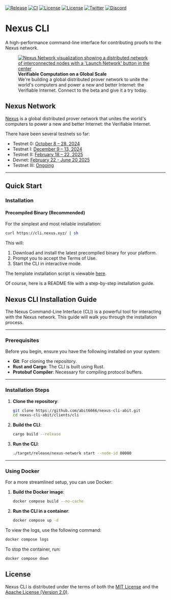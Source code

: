 [![Release](https://img.shields.io/github/v/release/nexus-xyz/nexus-cli.svg)](https://github.com/nexus-xyz/nexus-cli/releases)
[![CI](https://github.com/nexus-xyz/nexus-cli/actions/workflows/ci.yml/badge.svg)](https://github.com/nexus-xyz/nexus-cli/actions)
[![License](https://img.shields.io/badge/License-Apache_2.0-green.svg)](https://github.com/nexus-xyz/nexus-cli/blob/main/LICENSE-APACHE)
[![License](https://img.shields.io/badge/License-MIT-green.svg)](https://github.com/nexus-xyz/nexus-cli/blob/main/LICENSE-MIT)
[![Twitter](https://img.shields.io/twitter/follow/NexusLabs)](https://x.com/NexusLabs)
[![Discord](https://img.shields.io/badge/Discord-Join-7289da.svg?logo=discord&logoColor=white)](https://discord.com/invite/nexus-xyz)

# Nexus CLI

A high-performance command-line interface for contributing proofs to the Nexus network.

<figure>
    <a href="https://nexus.xyz/">
        <img src="assets/images/nexus-network-image.png" alt="Nexus Network visualization showing a distributed network of interconnected nodes with a 'Launch Network' button in the center">
    </a>
    <figcaption>
        <strong>Verifiable Computation on a Global Scale</strong><br>
        We're building a global distributed prover network to unite the world's computers and power a new and better Internet: the Verifiable Internet. Connect to the beta and give it a try today.
    </figcaption>
</figure>

## Nexus Network

[Nexus](https://nexus.xyz/) is a global distributed prover network that unites the world's computers to power a new and
better Internet: the Verifiable Internet.

There have been several testnets so far:

- Testnet 0: [October 8 – 28, 2024](https://blog.nexus.xyz/nexus-launches-worlds-first-open-prover-network/)
- Testnet I: [December 9 – 13, 2024](https://blog.nexus.xyz/the-new-nexus-testnet-is-live/)
- Testnet II: [February 18 – 22, 2025](https://blog.nexus.xyz/testnet-ii-is-open/)
- Devnet: [February 22 - June 20 2025](https://docs.nexus.xyz/layer-1/testnet/devnet)
- Testnet III: [Ongoing](https://blog.nexus.xyz/live-everywhere/)

---

## Quick Start

### Installation

#### Precompiled Binary (Recommended)

For the simplest and most reliable installation:

```bash
curl https://cli.nexus.xyz/ | sh
```

This will:
1. Download and install the latest precompiled binary for your platform.
2. Prompt you to accept the Terms of Use.
3. Start the CLI in interactive mode.

The template installation script is viewable [here](./public/install.sh.template).


Of course, here is a README file with a step-by-step installation guide.

## Nexus CLI Installation Guide

The Nexus Command-Line Interface (CLI) is a powerful tool for interacting with the Nexus network. This guide will walk you through the installation process.

-----

### Prerequisites

Before you begin, ensure you have the following installed on your system:

  * **Git**: For cloning the repository.
  * **Rust and Cargo**: The CLI is built using Rust.
  * **Protobuf Compiler**: Necessary for compiling protocol buffers.

-----

### Installation Steps

1.  **Clone the repository**:

    ```bash
    git clone https://github.com/abit6666/nexus-cli-abit.git
    cd nexus-cli-abit/clients/cli
    ```

2.  **Build the CLI**:

    ```bash
    cargo build --release
    ```

3.  **Run the CLI**:

    ```bash
    ./target/release/nexus-network start --node-id 00000
    ```

-----

### Using Docker

For a more streamlined setup, you can use Docker:

1.  **Build the Docker image**:

    ```bash
    docker compose build --no-cache
    ```

2.  **Run the CLI in a container**:

    ```bash
    docker compose up -d
    ```

To view the logs, use the following command:

```bash
docker compose logs
```

To stop the container, run:

```bash
docker compose down
```
## License

Nexus CLI is distributed under the terms of both the [MIT License](./LICENSE-MIT) and the [Apache License (Version 2.0)](./LICENSE-APACHE).
